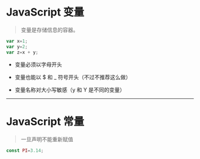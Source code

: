 # JavaScript 变量
>变量是存储信息的容器。
```js
var x=1;
var y=2;
var z=x + y;

```
- 变量必须以字母开头
  
- 变量也能以 $ 和 _ 符号开头（不过不推荐这么做）
  
- 变量名称对大小写敏感（y 和 Y 是不同的变量）

---
  
# JavaScript 常量

> 一旦声明不能重新赋值

```js
const PI=3.14;
```